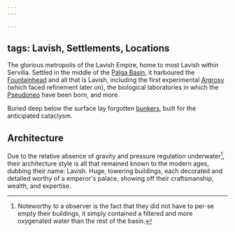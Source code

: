 ```yaml
---
---

---
```


## tags: Lavish, Settlements, Locations

The glorious metropolis of the Lavish Empire, home to most Lavish within Servilia.
Settled in the middle of the [Palga Basin](Palga%20Basin.md), it harboured the [Fountainhead](Fountainhead.md) and all that is Lavish, including the first experimental [Argrosy](..\..\..\..\..\..\..\Groupings\Organisations\Argrosy.md) (which faced refinement later on), the biological laboratories in which the [Pseudoneo](..\..\..\..\..\..\..\Beings\Species\Pseudoneo.md) have been born, and more. 

Buried deep below the surface lay forgotten [bunkers](First%20Vault.md), built for the anticipated cataclysm.

## Architecture

Due to the relative absence of gravity and pressure regulation underwater[^1], their architecture style is all that remained known to the modern ages, dubbing their name: Lavish. 
Huge, towering buildings, each decorated and detailed worthy of a emperor's palace, showing off their craftsmanship, wealth, and expertise.

[^1]: Noteworthy to a observer is the fact that they did not have to per-se empty their buildings, it simply contained a filtered and more oxygenated water than the rest of the basin. 
